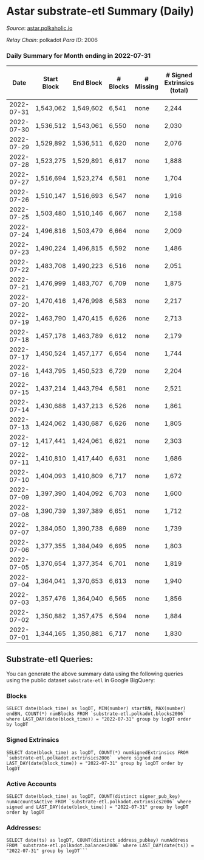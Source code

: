 # Astar substrate-etl Summary (Daily)

_Source_: [astar.polkaholic.io](https://astar.polkaholic.io)

*Relay Chain*: polkadot
*Para ID*: 2006



### Daily Summary for Month ending in 2022-07-31


| Date | Start Block | End Block | # Blocks | # Missing | # Signed Extrinsics (total) | # Active Accounts | # Addresses with Balances | # Events | # Transfers | # XCM Transfers In | # XCM Transfers Out |
| ---- | ----------- | --------- | -------- | --------- | --------------------------- | ----------------- | ------------------------- | -------- | ----------- | ------------------ | ------------------- |
| 2022-07-31 | 1,543,062 | 1,549,602 | 6,541 | none  | 2,244 | 1,164 | 387,859 | 1,126,032 | 11,645 ($2,986,214.38) | 9 ($13,682.90) | 15 ($42,032.65) |
| 2022-07-30 | 1,536,512 | 1,543,061 | 6,550 | none  | 2,030 | 1,089 |  | 1,168,702 | 10,600 ($1,229,859.11) | 18 ($68,349.03) | 16 ($16,417.34) |
| 2022-07-29 | 1,529,892 | 1,536,511 | 6,620 | none  | 2,076 | 1,059 | 387,581 | 1,194,519 | 10,936 ($1,858,357.87) | 6 ($352.90) | 18 ($33,514.71) |
| 2022-07-28 | 1,523,275 | 1,529,891 | 6,617 | none  | 1,888 | 1,017 | 387,388 | 1,238,838 | 10,811 ($2,013,465.92) | 19 ($44,637.97) | 7 ($5,771.18) |
| 2022-07-27 | 1,516,694 | 1,523,274 | 6,581 | none  | 1,704 | 984 | 387,219 | 1,136,083 | 9,967 ($1,180,568.40) | 22 ($44,370.55) | 18 ($9,510.28) |
| 2022-07-26 | 1,510,147 | 1,516,693 | 6,547 | none  | 1,916 | 998 |  | 1,209,239 | 11,084 ($13,596,807.44) | 32 ($29,639.47) | 16 ($11,747.94) |
| 2022-07-25 | 1,503,480 | 1,510,146 | 6,667 | none  | 2,158 | 1,184 |  | 1,125,642 | 9,680 ($11,180,350.77) | 24 ($4,710.37) | 6 ($1,386.58) |
| 2022-07-24 | 1,496,816 | 1,503,479 | 6,664 | none  | 2,009 | 1,084 | 386,550 | 778,247 | 9,703 ($3,836,026.83) | 12 ($8,271.79) | 14 ($82,352.96) |
| 2022-07-23 | 1,490,224 | 1,496,815 | 6,592 | none  | 1,486 | 841 | 386,239 | 883,290 | 9,117 ($676,624.26) | 6 ($28,984.08) | 9 ($17,535.11) |
| 2022-07-22 | 1,483,708 | 1,490,223 | 6,516 | none  | 2,051 | 1,108 |  | 981,538 | 10,054 ($1,724,661.80) | 18 ($120,497.85) | 6 ($14,469.13) |
| 2022-07-21 | 1,476,999 | 1,483,707 | 6,709 | none  | 1,875 | 1,019 | 385,685 | 746,253 | 10,058 ($10,647,299.49) | 17 ($9,647.56) | 15 ($6,151.16) |
| 2022-07-20 | 1,470,416 | 1,476,998 | 6,583 | none  | 2,217 | 1,246 | 385,365 | 1,047,610 | 10,216 ($25,962,884.45) | 19 ($7,490.35) | 10 ($237,885.31) |
| 2022-07-19 | 1,463,790 | 1,470,415 | 6,626 | none  | 2,713 | 1,694 |  | 773,993 | 14,120 ($14,990,288.53) | 17 ($7,971.62) | 18 ($1,448,425.58) |
| 2022-07-18 | 1,457,178 | 1,463,789 | 6,612 | none  | 2,179 | 1,378 |  | 1,005,581 | 10,080 ($1,167,770.57) | 8 ($24,543.16) | 20 ($30,359.38) |
| 2022-07-17 | 1,450,524 | 1,457,177 | 6,654 | none  | 1,744 | 992 |  | 852,252 | 9,283 ($4,820,370.31) | 6 ($1,481.50) | 10 ($27,554.45) |
| 2022-07-16 | 1,443,795 | 1,450,523 | 6,729 | none  | 2,204 | 1,482 |  | 790,967 | 9,542 ($2,043,702.09) | 10 ($5,221.15) | 15 ($10,871.41) |
| 2022-07-15 | 1,437,214 | 1,443,794 | 6,581 | none  | 2,521 | 1,735 | 380,327 | 836,707 | 10,397 ($1,779,220.31) | 6 ($4,241.15) | 14 ($662,919.93) |
| 2022-07-14 | 1,430,688 | 1,437,213 | 6,526 | none  | 1,861 | 1,108 | 379,727 | 774,703 | 11,014 ($3,674,391.75) | 4 ($2,185.70) | 14 ($7,239.47) |
| 2022-07-13 | 1,424,062 | 1,430,687 | 6,626 | none  | 1,805 | 1,126 |  | 782,238 | 8,995 ($1,777,674.11) | 5 ($4,537.67) | 13 ($7,927.13) |
| 2022-07-12 | 1,417,441 | 1,424,061 | 6,621 | none  | 2,303 | 1,624 |  | 829,834 | 9,552 ($1,479,484.78) | 5 ($4,895.02) | 10 ($2,749.13) |
| 2022-07-11 | 1,410,810 | 1,417,440 | 6,631 | none  | 1,686 | 1,030 |  | 954,149 | 8,805 ($1,458,815.38) | 2 ($9,809.13) | 17 ($296,430.72) |
| 2022-07-10 | 1,404,093 | 1,410,809 | 6,717 | none  | 1,672 | 969 |  | 1,066,393 | 9,457 ($1,368,612.58) | 5 ($10,618.36) | 13 ($157,685.83) |
| 2022-07-09 | 1,397,390 | 1,404,092 | 6,703 | none  | 1,600 | 977 |  | 1,022,986 | 9,014 ($2,519,975.69) | 3 ($2,571.66) | 24 ($45,519.37) |
| 2022-07-08 | 1,390,739 | 1,397,389 | 6,651 | none  | 1,712 | 1,049 |  | 1,014,985 | 9,756 ($1,274,069.44) | 4 ($5,909.93) | 23 ($202,643.13) |
| 2022-07-07 | 1,384,050 | 1,390,738 | 6,689 | none  | 1,739 | 1,072 | 377,492 | 837,074 | 10,326 ($1,845,526.65) | 6 ($29,560.93) | 49 ($592,293.26) |
| 2022-07-06 | 1,377,355 | 1,384,049 | 6,695 | none  | 1,803 | 1,074 | 377,290 | 896,191 | 9,321 ($3,256,380.77) | 13 ($280,531.66) | 27 ($547,613.34) |
| 2022-07-05 | 1,370,654 | 1,377,354 | 6,701 | none  | 1,819 | 1,064 |  | 1,085,584 | 9,976 ($2,418,995.10) | 15 ($4,944.25) | 15 ($14,374.94) |
| 2022-07-04 | 1,364,041 | 1,370,653 | 6,613 | none  | 1,940 | 1,163 | 376,636 | 1,020,207 | 11,043 ($1,522,693.45) | 11 ($771.29) | 17 ($14,086.31) |
| 2022-07-03 | 1,357,476 | 1,364,040 | 6,565 | none  | 1,856 | 1,052 | 375,763 | 1,263,821 | 10,569 ($2,517,818.95) | 12 ($44,157.97) | 18 ($54,322.48) |
| 2022-07-02 | 1,350,882 | 1,357,475 | 6,594 | none  | 1,884 | 1,023 | 375,117 | 1,032,811 | 9,753 ($1,489,545.09) | 21 ($147,745.25) | 13 ($11,289.75) |
| 2022-07-01 | 1,344,165 | 1,350,881 | 6,717 | none  | 1,830 | 1,075 |  | 1,113,308 | 10,259 ($4,244,764.22) | 18 ($141,782.85) | 24 ($522,737.53) |

## Substrate-etl Queries:
You can generate the above summary data using the following queries using the public dataset `substrate-etl` in Google BigQuery:


### Blocks
```
SELECT date(block_time) as logDT, MIN(number) startBN, MAX(number) endBN, COUNT(*) numBlocks FROM `substrate-etl.polkadot.blocks2006`  where LAST_DAY(date(block_time)) = "2022-07-31" group by logDT order by logDT
```


### Signed Extrinsics
```
SELECT date(block_time) as logDT, COUNT(*) numSignedExtrinsics FROM `substrate-etl.polkadot.extrinsics2006`  where signed and LAST_DAY(date(block_time)) = "2022-07-31" group by logDT order by logDT
```


### Active Accounts
```
SELECT date(block_time) as logDT, COUNT(distinct signer_pub_key) numAccountsActive FROM `substrate-etl.polkadot.extrinsics2006` where signed and LAST_DAY(date(block_time)) = "2022-07-31" group by logDT order by logDT
```


### Addresses:
```
SELECT date(ts) as logDT, COUNT(distinct address_pubkey) numAddress FROM `substrate-etl.polkadot.balances2006` where LAST_DAY(date(ts)) = "2022-07-31" group by logDT```

